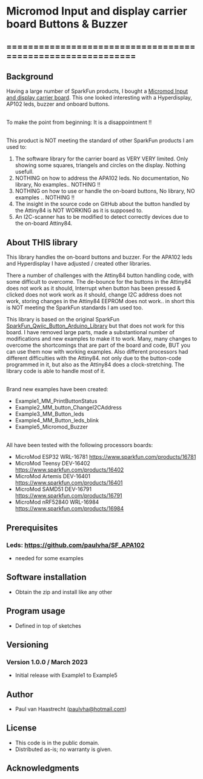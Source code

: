 # Micromod Input and display carrier board Buttons & Buzzer

## ===========================================================

## Background
Having a large number of SparkFun products, I bought a [Micromod Input and display carrier board](https://www.sparkfun.com/products/16985). This one looked interesting with a Hyperdisplay, AP102 leds, buzzer and onboard buttons.

<br>To make the point from beginning: It is a disappointment !!

<br>This product is NOT meeting the standard of other SparkFun products I am used to:
1. The software library for the carrier board as VERY VERY limited. Only showing some squares, triangels and circles on the display. Nothing usefull.
2. NOTHING on how to address the APA102 leds. No documentation, No library, No examples.. NOTHING !!
3. NOTHING on how to use or handle the on-board buttons, No library, NO examples .. NOTHING !!
4. The insight in the source code on GitHub about the button handled by the Attiny84 is NOT WORKING as it is supposed to.
5. An I2C-scanner has to be modified to detect correctly devices due to the on-board Attiny84.

## About THIS library
This library handles the on-board buttons and buzzer. For the APA102 leds and Hyperdisplay I have adjusted / created other libraries.

There a number of challenges with the Attiny84 button handling code, with some difficult to overcome. The de-bounce for the buttons in the Attiny84 does not work as it should, Interrupt when button has been pressed & clicked does not work work as it should, change I2C address does not work, storing changes in the Attiny84 EEPROM does not work.. in short this is NOT meeting the SparkFun standards I am used too.

This library is based on the original SparkFun [SparkFun_Qwiic_Button_Arduino_Library](https://github.com/sparkfun/SparkFun_Qwiic_Button_Arduino_Library) but that does not work for this board. I have removed large parts, made a substantional number of modifications and new examples to make it to work.  Many, many changes to overcome the shortcomings that are part of the board and code, BUT you can use them now with working examples. Also different processors had different difficulties with the Attiny84. not only due to the button-code programmed in it, but also as the Attiny84 does a clock-stretching. The library code is able to handle most of it.

<br>Brand new examples have been created:
 * Example1_MM_PrintButtonStatus
 * Example2_MM_button_ChangeI2CAddress
 * Example3_MM_Button_leds
 * Example4_MM_Button_leds_blink
 * Example5_Micromod_Buzzer

<br>All have been tested with the following processors boards:
 * MicroMod ESP32 WRL-16781  https://www.sparkfun.com/products/16781
 * MicroMod Teensy DEV-16402 https://www.sparkfun.com/products/16402
 * MicroMod Artemis DEV-16401 https://www.sparkfun.com/products/16401
 * MicroMod SAMD51 DEV-16791 https://www.sparkfun.com/products/16791
 * MicroMod nRF52840 WRL-16984 https://www.sparkfun.com/products/16984

## Prerequisites

### Leds: https://github.com/paulvha/SF_APA102
 * needed for some examples

## Software installation
 * Obtain the zip and install like any other

## Program usage
 * Defined in top of sketches

## Versioning

### Version 1.0.0 / March 2023
 * Initial release with Example1 to Example5

## Author
 * Paul van Haastrecht (paulvha@hotmail.com)

## License
 * This code is in the public domain.
 * Distributed as-is; no warranty is given.

## Acknowledgments

